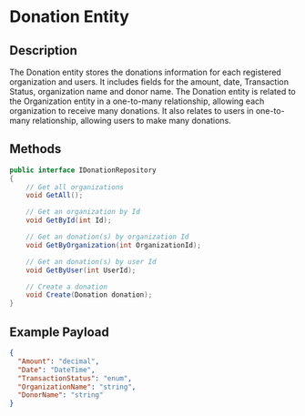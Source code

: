 # Donation Entity

## Description

The Donation entity stores the donations information for each registered organization and users. It includes fields for the amount, date, Transaction Status, organization name and donor name. The Donation entity is related to the Organization entity in a one-to-many relationship, allowing each organization to receive many donations. It also relates to users in one-to-many relationship, allowing users to make many donations.

## Methods

```csharp
public interface IDonationRepository
{
    // Get all organizations
    void GetAll();

    // Get an organization by Id
    void GetById(int Id);

    // Get an donation(s) by organization Id
    void GetByOrganization(int OrganizationId);

    // Get an donation(s) by user Id
    void GetByUser(int UserId);

    // Create a donation
    void Create(Donation donation);
}
```

## Example Payload

```json
{
  "Amount": "decimal",
  "Date": "DateTime",
  "TransactionStatus": "enum",
  "OrganizationName": "string",
  "DonorName": "string"
}
```
